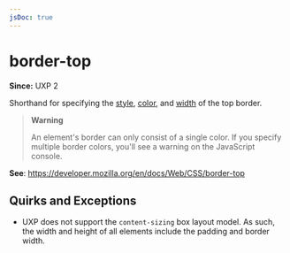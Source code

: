```yaml
---
jsDoc: true
---
```

# border-top

**Since:** UXP 2

Shorthand for specifying the [style](../border-top-style/), [color](../border-top-color/), and [width](../border-top-width) of the top border.

> **Warning**
>
> An element's border can only consist of a single color. If you specify
> multiple border colors, you'll see a warning on the JavaScript console.

**See**: https://developer.mozilla.org/en/docs/Web/CSS/border-top  

## Quirks and Exceptions

* UXP does not support the `content-sizing` box layout model. As such, the width and height of all elements include the padding and border width.
